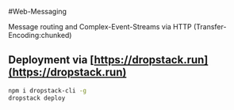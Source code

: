 #Web-Messaging

Message routing and Complex-Event-Streams via HTTP (Transfer-Encoding:chunked)

## Deployment via [https://dropstack.run](https://dropstack.run)

```bash
npm i dropstack-cli -g
dropstack deploy
```
